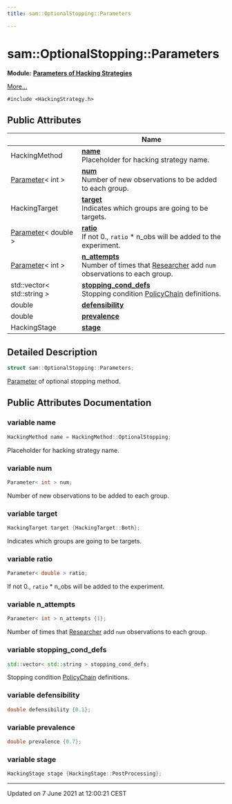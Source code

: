 ```yaml
---
title: sam::OptionalStopping::Parameters

---
```


# sam::OptionalStopping::Parameters

**Module:** **[Parameters of Hacking Strategies](/doxygen/Modules/group___hacking_strategies_parameters/)**



 [More...](#detailed-description)


`#include <HackingStrategy.h>`

## Public Attributes

|                | Name           |
| -------------- | -------------- |
| HackingMethod | **[name](/doxygen/Classes/structsam_1_1_optional_stopping_1_1_parameters/#variable-name)** <br>Placeholder for hacking strategy name.  |
| [Parameter](/doxygen/Classes/classsam_1_1_parameter/)< int > | **[num](/doxygen/Classes/structsam_1_1_optional_stopping_1_1_parameters/#variable-num)** <br>Number of new observations to be added to each group.  |
| HackingTarget | **[target](/doxygen/Classes/structsam_1_1_optional_stopping_1_1_parameters/#variable-target)** <br>Indicates which groups are going to be targets.  |
| [Parameter](/doxygen/Classes/classsam_1_1_parameter/)< double > | **[ratio](/doxygen/Classes/structsam_1_1_optional_stopping_1_1_parameters/#variable-ratio)** <br>If not 0., `ratio` * n_obs will be added to the experiment.  |
| [Parameter](/doxygen/Classes/classsam_1_1_parameter/)< int > | **[n_attempts](/doxygen/Classes/structsam_1_1_optional_stopping_1_1_parameters/#variable-n_attempts)** <br>Number of times that [Researcher]() add `num` observations to each group.  |
| std::vector< std::string > | **[stopping_cond_defs](/doxygen/Classes/structsam_1_1_optional_stopping_1_1_parameters/#variable-stopping_cond_defs)** <br>Stopping condition [PolicyChain]() definitions.  |
| double | **[defensibility](/doxygen/Classes/structsam_1_1_optional_stopping_1_1_parameters/#variable-defensibility)**  |
| double | **[prevalence](/doxygen/Classes/structsam_1_1_optional_stopping_1_1_parameters/#variable-prevalence)**  |
| HackingStage | **[stage](/doxygen/Classes/structsam_1_1_optional_stopping_1_1_parameters/#variable-stage)**  |

## Detailed Description

```cpp
struct sam::OptionalStopping::Parameters;
```


[Parameter](/doxygen/Classes/classsam_1_1_parameter/) of optional stopping method. 

## Public Attributes Documentation

### variable name

```cpp
HackingMethod name = HackingMethod::OptionalStopping;
```

Placeholder for hacking strategy name. 

### variable num

```cpp
Parameter< int > num;
```

Number of new observations to be added to each group. 

### variable target

```cpp
HackingTarget target {HackingTarget::Both};
```

Indicates which groups are going to be targets. 

### variable ratio

```cpp
Parameter< double > ratio;
```

If not 0., `ratio` * n_obs will be added to the experiment. 

### variable n_attempts

```cpp
Parameter< int > n_attempts {1};
```

Number of times that [Researcher]() add `num` observations to each group. 

### variable stopping_cond_defs

```cpp
std::vector< std::string > stopping_cond_defs;
```

Stopping condition [PolicyChain]() definitions. 

### variable defensibility

```cpp
double defensibility {0.1};
```


### variable prevalence

```cpp
double prevalence {0.7};
```


### variable stage

```cpp
HackingStage stage {HackingStage::PostProcessing};
```


-------------------------------

Updated on  7 June 2021 at 12:00:21 CEST